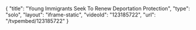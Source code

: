 {
    "title": "Young Immigrants Seek To Renew Deportation Protection",
    "type": "solo",
    "layout": "iframe-static",
    "videoId": "123185722",
    "url": "\/tvpembed\/123185722"
}